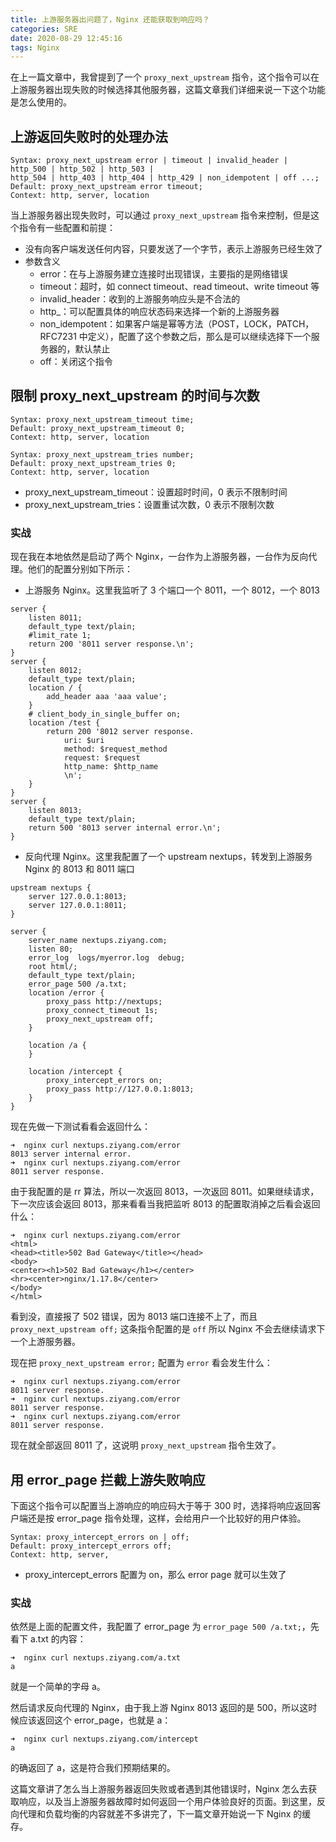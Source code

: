 ```yaml
---
title: 上游服务器出问题了，Nginx 还能获取到响应吗？
categories: SRE
date: 2020-08-29 12:45:16
tags: Nginx
---
```


在上一篇文章中，我曾提到了一个 `proxy_next_upstream` 指令，这个指令可以在上游服务器出现失败的时候选择其他服务器，这篇文章我们详细来说一下这个功能是怎么使用的。

<!-- more -->

## 上游返回失败时的处理办法

```nginx
Syntax: proxy_next_upstream error | timeout | invalid_header | http_500 | http_502 | http_503 | 
http_504 | http_403 | http_404 | http_429 | non_idempotent | off ...;
Default: proxy_next_upstream error timeout; 
Context: http, server, location
```

当上游服务器出现失败时，可以通过 `proxy_next_upstream` 指令来控制，但是这个指令有一些配置和前提：

- 没有向客户端发送任何内容，只要发送了一个字节，表示上游服务已经生效了
- 参数含义
  - error：在与上游服务建立连接时出现错误，主要指的是网络错误
  - timeout：超时，如 connect timeout、read timeout、write timeout 等
  - invalid_header：收到的上游服务响应头是不合法的
  - http_：可以配置具体的响应状态码来选择一个新的上游服务器
  - non_idempotent：如果客户端是幂等方法（POST，LOCK，PATCH，RFC7231 中定义），配置了这个参数之后，那么是可以继续选择下一个服务器的，默认禁止
  - off：关闭这个指令

## 限制 proxy_next_upstream 的时间与次数

```nginx
Syntax: proxy_next_upstream_timeout time;
Default: proxy_next_upstream_timeout 0; 
Context: http, server, location

Syntax: proxy_next_upstream_tries number;
Default: proxy_next_upstream_tries 0; 
Context: http, server, location
```

- proxy_next_upstream_timeout：设置超时时间，0 表示不限制时间
- proxy_next_upstream_tries：设置重试次数，0 表示不限制次数

### 实战

现在我在本地依然是启动了两个 Nginx，一台作为上游服务器，一台作为反向代理。他们的配置分别如下所示：

- 上游服务 Nginx。这里我监听了 3 个端口一个 8011，一个 8012，一个 8013

```nginx
server {
    listen 8011;
    default_type text/plain;
    #limit_rate 1;
    return 200 '8011 server response.\n';
}
server {
	listen 8012;
	default_type text/plain;
	location / {
		add_header aaa 'aaa value';
	}
    # client_body_in_single_buffer on;
    location /test {
    	return 200 '8012 server response.
            uri: $uri
            method: $request_method
            request: $request
            http_name: $http_name
            \n';
    }
}
server {
    listen 8013;
    default_type text/plain;
    return 500 '8013 server internal error.\n';
}
```

- 反向代理 Nginx。这里我配置了一个 upstream nextups，转发到上游服务 Nginx 的 8013 和 8011 端口

```nginx
upstream nextups {
	server 127.0.0.1:8013;
	server 127.0.0.1:8011;
}

server {
	server_name nextups.ziyang.com;
    listen 80;
	error_log  logs/myerror.log  debug;
	root html/;
	default_type text/plain;
	error_page 500 /a.txt;
	location /error {
		proxy_pass http://nextups;
		proxy_connect_timeout 1s;
		proxy_next_upstream off;
	}
    
    location /a {
	}

	location /intercept {
		proxy_intercept_errors on;
		proxy_pass http://127.0.0.1:8013;
	}
}
```

现在先做一下测试看看会返回什么：

```shell
➜  nginx curl nextups.ziyang.com/error
8013 server internal error.
➜  nginx curl nextups.ziyang.com/error
8011 server response.
```

由于我配置的是 rr 算法，所以一次返回 8013，一次返回 8011。如果继续请求，下一次应该会返回 8013，那来看看当我把监听 8013 的配置取消掉之后看会返回什么：

```shell
➜  nginx curl nextups.ziyang.com/error
<html>
<head><title>502 Bad Gateway</title></head>
<body>
<center><h1>502 Bad Gateway</h1></center>
<hr><center>nginx/1.17.8</center>
</body>
</html>
```

看到没，直接报了 502 错误，因为 8013 端口连接不上了，而且 `proxy_next_upstream off;` 这条指令配置的是 `off` 所以 Nginx 不会去继续请求下一个上游服务器。

现在把 `proxy_next_upstream error;` 配置为 `error` 看会发生什么：

```shell
➜  nginx curl nextups.ziyang.com/error
8011 server response.
➜  nginx curl nextups.ziyang.com/error
8011 server response.
➜  nginx curl nextups.ziyang.com/error
8011 server response.
```

现在就全部返回 8011 了，这说明 `proxy_next_upstream` 指令生效了。

## 用 error_page 拦截上游失败响应

下面这个指令可以配置当上游响应的响应码大于等于 300 时，选择将响应返回客户端还是按 error_page 指令处理，这样，会给用户一个比较好的用户体验。

```nginx
Syntax: proxy_intercept_errors on | off;
Default: proxy_intercept_errors off; 
Context: http, server,
```

- proxy_intercept_errors 配置为 on，那么 error page 就可以生效了

### 实战

依然是上面的配置文件，我配置了 error_page 为 `error_page 500 /a.txt;`，先看下 a.txt 的内容：

```shell
➜  nginx curl nextups.ziyang.com/a.txt
a
```

就是一个简单的字母 a。

然后请求反向代理的 Nginx，由于我上游 Nginx 8013 返回的是 500，所以这时候应该返回这个 error_page，也就是 a：

```shell
➜  nginx curl nextups.ziyang.com/intercept
a
```

的确返回了 a，这是符合我们预期结果的。

这篇文章讲了怎么当上游服务器返回失败或者遇到其他错误时，Nginx 怎么去获取响应，以及当上游服务器故障时如何返回一个用户体验良好的页面。到这里，反向代理和负载均衡的内容就差不多讲完了，下一篇文章开始说一下 Nginx 的缓存。